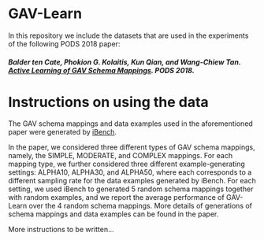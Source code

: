 # GAV-Learn
In this repository we include the datasets that are used in the experiments of the following PODS 2018 paper:

##### Balder ten Cate, Phokion G. Kolaitis, Kun Qian, and Wang-Chiew Tan. [Active Learning of GAV Schema Mappings](https://dl.acm.org/citation.cfm?id=3196959.3196974). PODS 2018.

# Instructions on using the data
The GAV schema mappings and data examples used in the aforementioned paper were generated by [iBench](https://bitbucket.org/ibencher/ibench).  

In the paper, we considered three different types of GAV schema mappings, namely, the SIMPLE, MODERATE, and COMPLEX mappings. For each mapping type, we further considered three different example-generating settings: ALPHA10, ALPHA30, and ALPHA50, where each corresponds to a different sampling rate for the data examples generated by iBench. For each setting, we used iBench to generated 5 random schema mappings together with random examples, and we report the average performance of GAV-Learn over the 4 random schema mappings. More details of generations of schema mappings and data examples can be found in the paper. 

More instructions to be written...

